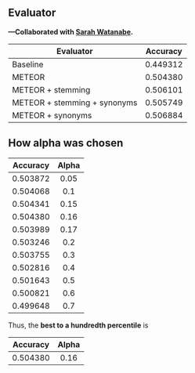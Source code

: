 ## Evaluator

**—Collaborated with [Sarah Watanabe](https://github.com/swatana3).**

| Evaluator       |  Accuracy  |
| --------------- |:---------:|
| Baseline | 0.449312  |
| METEOR | 0.504380 |
| METEOR + stemming | 0.506101 |
| METEOR + stemming + synonyms | 0.505749 |
| METEOR + synonyms | 0.506884 |


## How alpha was chosen
| Accuracy |  Alpha  |
|----------|:-------:|
| 0.503872 | 0.05 |
| 0.504068 | 0.1 |
| 0.504341 | 0.15 |
| 0.504380 | 0.16 |
| 0.503989 | 0.17 |
| 0.503246 | 0.2 |
| 0.503755 | 0.3 |
| 0.502816 | 0.4 |
| 0.501643 | 0.5 |
| 0.500821 | 0.6 |
| 0.499648 | 0.7 |

Thus, the **best to a hundredth percentile** is

| Accuracy |  Alpha  |
|----------|:-------:|
| 0.504380 | 0.16 |

